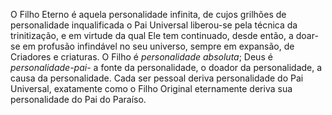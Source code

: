 ﻿O Filho Eterno é aquela personalidade infinita, de cujos grilhões de personalidade inqualificada o Pai Universal liberou-se pela técnica da trinitização, e em virtude da qual Ele tem continuado, desde então, a doar-se em profusão infindável no seu universo, sempre em expansão, de Criadores e criaturas. O Filho é <I>personalidade absoluta</I>; Deus é <I>personalidade-pai</I>- a fonte da personalidade, o doador da personalidade, a causa da personalidade. Cada ser pessoal deriva personalidade do Pai Universal, exatamente como o Filho Original eternamente deriva sua personalidade do Pai do Paraíso.